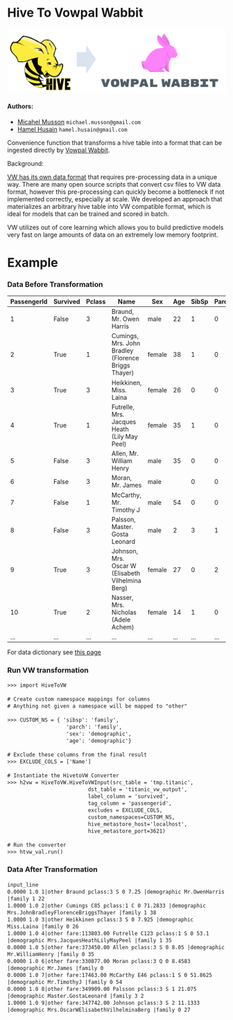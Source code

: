 # Hive To Vowpal Wabbit
![header](header.png)

#### Authors:
- [Micahel Musson](https://www.linkedin.com/in/michael-m-a37b1932/) `michael.musson@gmail.com`
- [Hamel Husain](https://www.linkedin.com/in/hamelhusain/) `hamel.husain@gmail.com`

Convenience function that transforms a hive table into a format that can be ingested directly by [Vowpal Wabbit](https://github.com/JohnLangford/vowpal_wabbit/wiki/Tutorial).  

Background:

[VW has its own  data format](https://github.com/JohnLangford/vowpal_wabbit/wiki/Input-format) that requires pre-processing data in a unique way.  There are many open source scripts that convert csv files to VW data format, however this pre-processing can quickly become a bottleneck if not implemented correctly, especially at scale.  We developed an approach that materializes an arbitrary hive table into VW compatible format, which is ideal for models that can be trained and scored in batch.

VW utilizes out of core learning which allows you to build predictive models very fast on large amounts of data on an extremely low memory footprint.

# Example

### Data Before Transformation

| PassengerId | Survived | Pclass | Name                                                | Sex    | Age | SibSp | Parch | Ticket           |    Fare | Cabin | Embarked |
| ----------- | -------- | ------ | --------------------------------------------------- | ------ | --- | ----- | ----- | ---------------- | ------- | ----- | -------- |
|           1 |    False |      3 | Braund, Mr. Owen Harris                             | male   |  22 |     1 |     0 | A/5 21171        |  7.250… |       | S        |
|           2 |     True |      1 | Cumings, Mrs. John Bradley (Florence Briggs Thayer) | female |  38 |     1 |     0 | PC 17599         | 71.283… | C85   | C        |
|           3 |     True |      3 | Heikkinen, Miss. Laina                              | female |  26 |     0 |     0 | STON/O2. 3101282 |  7.925… |       | S        |
|           4 |     True |      1 | Futrelle, Mrs. Jacques Heath (Lily May Peel)        | female |  35 |     1 |     0 | 113803           | 53.100… | C123  | S        |
|           5 |    False |      3 | Allen, Mr. William Henry                            | male   |  35 |     0 |     0 | 373450           |  8.050… |       | S        |
|           6 |    False |      3 | Moran, Mr. James                                    | male   |     |     0 |     0 | 330877           |  8.458… |       | Q        |
|           7 |    False |      1 | McCarthy, Mr. Timothy J                             | male   |  54 |     0 |     0 | 17463            | 51.862… | E46   | S        |
|           8 |    False |      3 | Palsson, Master. Gosta Leonard                      | male   |   2 |     3 |     1 | 349909           | 21.075… |       | S        |
|           9 |     True |      3 | Johnson, Mrs. Oscar W (Elisabeth Vilhelmina Berg)   | female |  27 |     0 |     2 | 347742           | 11.133… |       | S        |
|          10 |     True |      2 | Nasser, Mrs. Nicholas (Adele Achem)                 | female |  14 |     1 |     0 | 237736           | 30.071… |       | C        |
|         ... |      ... |    ... | ...                                                 | ...    | ... |   ... |   ... | ...              |     ... | ...   | ...      |

For data dictionary see [this page](https://www.kaggle.com/c/titanic/data)

### Run VW transformation
```
>>> import HiveToVW

# Create custom namespace mappings for columns
# Anything not given a namespace will be mapped to "other"

>>> CUSTOM_NS = { 'sibsp': 'family',
                   'parch': 'family',
                   'sex': 'demographic',
                   'age': 'demographic'}

# Exclude these columns from the final result
>>> EXCLUDE_COLS = ['Name']

# Instantiate the HivetoVW Converter
>>> h2vw = HiveToVW.HiveToVWInput(src_table = 'tmp.titanic',
                          dst_table = 'titanic_vw_output',
                          label_column = 'survived',
                          tag_column = 'passengerid',
                          excludes = EXCLUDE_COLS,
                          custom_namespaces=CUSTOM_NS,
                          hive_metastore_host='localhost',
                          hive_metastore_port=3621)

# Run the converter
>>> htvw_val.run()
```

### Data After Transformation
```
input_line
0.0000 1.0 1|other Braund pclass:3 S 0 7.25 |demographic Mr.OwenHarris |family 1 22
1.0000 1.0 2|other Cumings C85 pclass:1 C 0 71.2833 |demographic Mrs.JohnBradleyFlorenceBriggsThayer |family 1 38
1.0000 1.0 3|other Heikkinen pclass:3 S 0 7.925 |demographic Miss.Laina |family 0 26
1.0000 1.0 4|other fare:113803.00 Futrelle C123 pclass:1 S 0 53.1 |demographic Mrs.JacquesHeathLilyMayPeel |family 1 35
0.0000 1.0 5|other fare:373450.00 Allen pclass:3 S 0 8.05 |demographic Mr.WilliamHenry |family 0 35
0.0000 1.0 6|other fare:330877.00 Moran pclass:3 Q 0 8.4583 |demographic Mr.James |family 0
0.0000 1.0 7|other fare:17463.00 McCarthy E46 pclass:1 S 0 51.8625 |demographic Mr.TimothyJ |family 0 54
0.0000 1.0 8|other fare:349909.00 Palsson pclass:3 S 1 21.075 |demographic Master.GostaLeonard |family 3 2
1.0000 1.0 9|other fare:347742.00 Johnson pclass:3 S 2 11.1333 |demographic Mrs.OscarWElisabethVilhelminaBerg |family 0 27
```
